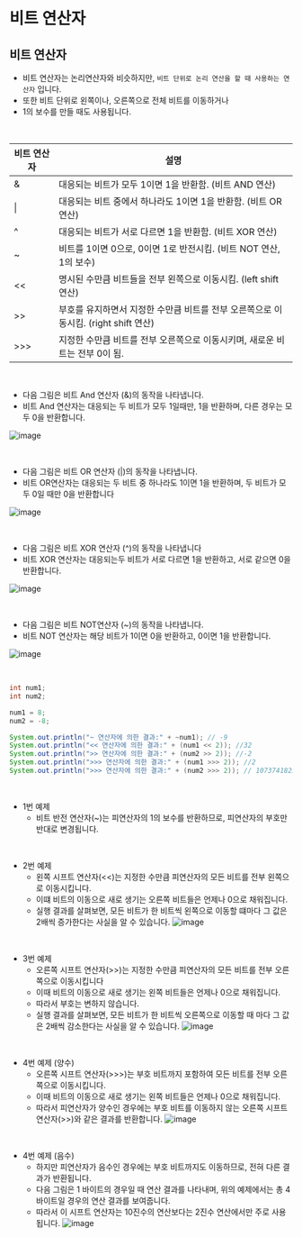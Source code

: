 # 비트 연산자

## 비트 연산자

- 비트 연산자는 논리연산자와 비슷하지만, `비트 단위로 논리 연산을 할 때 사용하는 연산자` 입니다.
- 또한 비트 단위로 왼쪽이나, 오른쪽으로 전체 비트를 이동하거나
- 1의 보수를 만들 때도 사용됩니다.

<br>

|비트 연산자|설명|
|-----------|----|
|\&|대응되는 비트가 모두 1이면 1을 반환함. (비트 AND 연산)|
|\||대응되는 비트 중에서 하나라도 1이면 1을 반환함. (비트 OR 연산)|
|\^|대응되는 비트가 서로 다르면 1을 반환함. (비트 XOR 연산)|
|\~|비트를 1이면 0으로, 0이면 1로 반전시킴. (비트 NOT 연산, 1의 보수)|
|\<\<|명시된 수만큼 비트들을 전부 왼쪽으로 이동시킴. (left shift 연산)|
|\>\>|부호를 유지하면서 지정한 수만큼 비트를 전부 오른쪽으로 이동시킴. (right shift 연산)|
|\>\>\>|지정한 수만큼 비트를 전부 오른쪽으로 이동시키며, 새로운 비트는 전부 0이 됨.|

<br>

- 다음 그림은 비트 And 연산자 (\&)의 동작을 나타냅니다.
- 비트 And 연산자는 대응되는 두 비트가 모두 1일때만, 1을 반환하며, 다른 경우는 모두 0을 반환합니다.

![image](https://github.com/Milky0929/TIL_Java/assets/138620137/c39613b2-e5a1-4b22-834a-7851d7f442d2)

<br>

- 다음 그림은 비트 OR 연산자 (\|)의 동작을 나타냅니다.
- 비트 OR연산자는 대응되는 두 비트 중 하나라도 1이면 1을 반환하며, 두 비트가 모두 0일 때만 0을 반환합니다

![image](https://github.com/Milky0929/TIL_Java/assets/138620137/94a05aa1-275d-468e-b460-bcf665f2762e)

<br>

- 다음 그림은 비트 XOR 연산자 (\^)의 동작을 나타냅니다
- 비트 XOR 연산자는 대응되는두 비트가 서로 다르면 1을 반환하고, 서로 같으면 0을 반환합니다.

![image](https://github.com/Milky0929/TIL_Java/assets/138620137/7fecb2e6-8186-43ca-81e2-0ad41b660bbe)

<br>

- 다음 그림은 비트 NOT연산자 (\~)의 동작을 나타냅니다.
- 비트 NOT 연산자는 해당 비트가 1이면 0을 반환하고, 0이면 1을 반환합니다.

![image](https://github.com/Milky0929/TIL_Java/assets/138620137/ed6b55b4-8de4-4fac-9074-4633a4155231)

<br>

```java
int	num1;
int	num2;

num1 = 8;
num2 = -8;

System.out.println("~ 연산자에 의한 결과:" + ~num1); // -9
System.out.println("<< 연산자에 의한 결과:" + (num1 << 2)); //32
System.out.println(">> 연산자에 의한 결과:" + (num2 >> 2)); //-2
System.out.println(">>> 연산자에 의한 결과:" + (num1 >>> 2)); //2
System.out.println(">>> 연산자에 의한 결과:" + (num2 >>> 2)); // 1073741822
```

<br>

- 1번 예제
	- 비트 반전 연산자(~)는 피연산자의 1의 보수를 반환하므로, 피연산자의 부호만 반대로 변경됩니다.

<br>

- 2번 예제
	- 왼쪽 시프트 연산자(<<)는 지정한 수만큼 피연산자의 모든 비트를 전부 왼쪽으로 이동시킵니다.
	- 이떄 비트의 이동으로 새로 생기는 오른쪽 비트들은 언제나 0으로 채워집니다.
	- 실행 결과를 살펴보면, 모든 비트가 한 비트씩 왼쪽으로 이동할 떄마다 그 값은 2배씩 증가한다는 사실을 알 수 있습니다.
![image](https://github.com/Milky0929/TIL_Java/assets/138620137/9a8ff9cb-9d12-4415-9c60-99982344b714)

<br>

- 3번 예제
	- 오른쪽 시프트 연산자(>>)는 지정한 수만큼 피연산자의 모든 비트를 전부 오른쪽으로 이동시킵니다
	- 이때 비트의 이동으로 새로 생기는 왼쪽 비트들은 언제나 0으로 채워집니다.
	- 따라서 부호는 변하지 않습니다.
	- 실행 결과를 살펴보면, 모든 비트가 한 비트씩 오른쪽으로 이동할 때 마다 그 값은 2배씩 감소한다는 사실을 알 수 있습니다.
![image](https://github.com/Milky0929/TIL_Java/assets/138620137/1d00fa34-3865-45da-8e46-7a5cd6cc13b1)

<br>

- 4번 예제 (양수)
	- 오른쪽 시프트 연산자(>>>)는 부호 비트까지 포함하여 모든 비트를 전부 오른쪽으로 이동시킵니다.
	- 이때 비트의 이동으로 새로 생기는 왼쪽 비트들은 언제나 0으로 채워집니다.
	- 따라서 피연산자가 양수인 경우에는 부호 비트를 이동하지 않는 오른쪽 시프트 연산자(>>)와 같은 결과를 반환합니다.
![image](https://github.com/Milky0929/TIL_Java/assets/138620137/f5bebfda-2519-42a6-9d15-cf7b6ffe5630)

<br>

- 4번 예제 (음수)
	- 하지만 피연산자가 음수인 경우에는 부호 비트까지도 이동하므로, 전혀 다른 결과가 반환됩니다.
	- 다음 그림은 1 바이트의 경우일 때 연산 결과를 나타내며, 위의 예제에서는 총 4바이트일 경우의 연산 결과를 보여줍니다.
	- 따라서 이 시프트 연산자는 10진수의 연산보다는 2진수 연산에서만 주로 사용됩니다.
![image](https://github.com/Milky0929/TIL_Java/assets/138620137/18cbd34a-5d10-4883-ab53-591bedf51dab)


